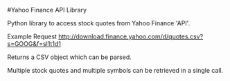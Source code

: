#Yahoo Finance API Library

Python library to access stock quotes from Yahoo Finance 'API'.

Example Request
http://download.finance.yahoo.com/d/quotes.csv?s=GOOG&f=sl1t1d1

Returns a CSV object which can be parsed.

Multiple stock quotes and multiple symbols can be retrieved in a single call.
